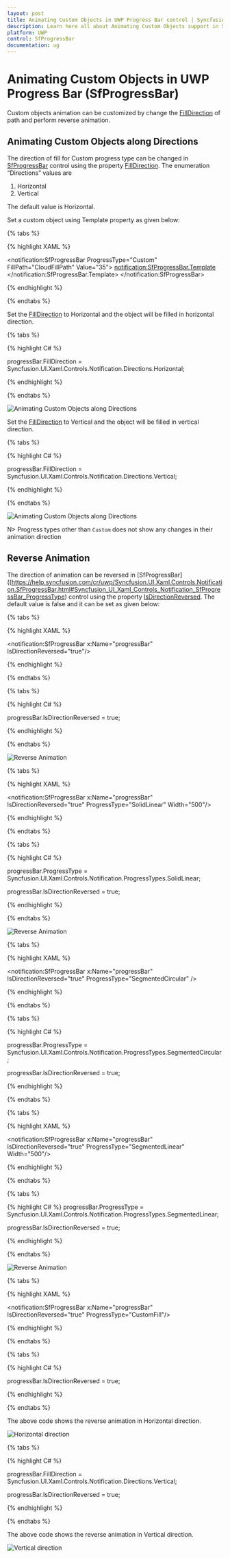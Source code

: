 ```yaml
---
layout: post
title: Animating Custom Objects in UWP Progress Bar control | Syncfusion
description: Learn here all about Animating Custom Objects support in Syncfusion UWP Progress Bar (SfProgressBar) control and more.
platform: UWP
control: SfProgressBar
documentation: ug
--- 
```


# Animating Custom Objects in UWP Progress Bar (SfProgressBar)

Custom objects animation can be customized by change the [FillDirection](https://help.syncfusion.com/cr/uwp/Syncfusion.UI.Xaml.Controls.Notification.SfProgressBar.html#Syncfusion_UI_Xaml_Controls_Notification_SfProgressBar_FillDirection) of path and perform reverse animation.

## Animating Custom Objects along Directions

The direction of fill for Custom progress type can be changed in [SfProgressBar](https://help.syncfusion.com/cr/uwp/Syncfusion.UI.Xaml.Controls.Notification.SfProgressBar.html#Syncfusion_UI_Xaml_Controls_Notification_SfProgressBar_ProgressType) control using the property [FillDirection](https://help.syncfusion.com/cr/uwp/Syncfusion.UI.Xaml.Controls.Notification.SfProgressBar.html#Syncfusion_UI_Xaml_Controls_Notification_SfProgressBar_FillDirection). The enumeration “Directions” values are 

1. Horizontal
2. Vertical

The default value is Horizontal. 

Set a custom object using Template property as given below:

{% tabs %}

{% highlight XAML %}

<notification:SfProgressBar ProgressType="Custom" FillPath="CloudFillPath" Value="35">
<notification:SfProgressBar.Template>
<ControlTemplate TargetType="notification:SfProgressBar">
<Viewbox>
<Grid>
<Path Data="F1M88.6366,20.4367C104.1566,20.4367,117.9286,29.6127,123.7326,43.2487C124.4526,44.9407,126.0886,46.1447,128.0046,46.5567C141.9406,49.5567,152.4046,61.6487,152.4046,76.0887C152.4046,92.7767,138.4526,106.3527,121.2846,106.3527L47.1966,106.3527C34.6246,106.3527,24.4046,96.3967,24.4046,84.1807C24.4046,71.9487,34.6246,62.0127,47.1966,62.0127C47.3606,62.0127,47.5206,62.0127,47.6846,62.0167C49.3766,62.0607,50.8006,60.8127,50.7006,59.2567C50.6646,58.6327,50.6446,58.0087,50.6446,57.3847C50.6446,37.0087,67.6886,20.4367,88.6366,20.4367" Fill="White" Stroke="#FF1196CD" StrokeThickness="1.5" Height="85.916" Stretch="Fill" Width="128" HorizontalAlignment="Center" VerticalAlignment="Center"/>
<Path x:Name="CloudFillPath" Data="F1M88.6366,20.4367C104.1566,20.4367,117.9286,29.6127,123.7326,43.2487C124.4526,44.9407,126.0886,46.1447,128.0046,46.5567C141.9406,49.5567,152.4046,61.6487,152.4046,76.0887C152.4046,92.7767,138.4526,106.3527,121.2846,106.3527L47.1966,106.3527C34.6246,106.3527,24.4046,96.3967,24.4046,84.1807C24.4046,71.9487,34.6246,62.0127,47.1966,62.0127C47.3606,62.0127,47.5206,62.0127,47.6846,62.0167C49.3766,62.0607,50.8006,60.8127,50.7006,59.2567C50.6646,58.6327,50.6446,58.0087,50.6446,57.3847C50.6446,37.0087,67.6886,20.4367,88.6366,20.4367" Fill="#FF1196CD" Height="85.916" Stretch="Fill" Width="128" HorizontalAlignment="Center" VerticalAlignment="Center"/>
</Grid>
</Viewbox>
</ControlTemplate>
</notification:SfProgressBar.Template>
</notification:SfProgressBar>

{% endhighlight %}

{% endtabs %}

Set the [FillDirection](https://help.syncfusion.com/cr/uwp/Syncfusion.UI.Xaml.Controls.Notification.SfProgressBar.html#Syncfusion_UI_Xaml_Controls_Notification_SfProgressBar_FillDirection) to Horizontal and the object will be filled in horizontal direction.

{% tabs %}

{% highlight C# %}

progressBar.FillDirection = Syncfusion.UI.Xaml.Controls.Notification.Directions.Horizontal;

{% endhighlight %}

{% endtabs %}

![Animating Custom Objects along Directions](Animating-Custom-Objects-images/Animating-Custom-Objects-img1.jpeg)


Set the [FillDirection](https://help.syncfusion.com/cr/uwp/Syncfusion.UI.Xaml.Controls.Notification.SfProgressBar.html#Syncfusion_UI_Xaml_Controls_Notification_SfProgressBar_FillDirection) to Vertical and the object will be filled in vertical direction.

{% tabs %}

{% highlight C# %}

progressBar.FillDirection = Syncfusion.UI.Xaml.Controls.Notification.Directions.Vertical;

{% endhighlight %}

{% endtabs %}

![Animating Custom Objects along Directions](Animating-Custom-Objects-images/Animating-Custom-Objects-img2.jpeg)


N> Progress types other than `Custom` does not show any changes in their animation direction

## Reverse Animation

The direction of animation can be reversed in [SfProgressBar]((https://help.syncfusion.com/cr/uwp/Syncfusion.UI.Xaml.Controls.Notification.SfProgressBar.html#Syncfusion_UI_Xaml_Controls_Notification_SfProgressBar_ProgressType) control using the property [IsDirectionReversed](https://help.syncfusion.com/cr/uwp/Syncfusion.UI.Xaml.Controls.Notification.SfProgressBar.html#Syncfusion_UI_Xaml_Controls_Notification_SfProgressBar_IsDirectionReversed). The default value is false and it can be set as given below:

{% tabs %}

{% highlight XAML %}

<notification:SfProgressBar x:Name="progressBar" IsDirectionReversed="true"/>

{% endhighlight %}

{% endtabs %}

{% tabs %}

{% highlight C# %}

progressBar.IsDirectionReversed = true;

{% endhighlight %}

{% endtabs %}

![Reverse Animation](Animating-Custom-Objects-images/Animating-Custom-Objects-img3.jpeg)


{% tabs %}

{% highlight XAML %}

<notification:SfProgressBar x:Name="progressBar" IsDirectionReversed="true" ProgressType="SolidLinear" Width="500"/>

{% endhighlight %}

{% endtabs %}

{% tabs %}

{% highlight C# %}

progressBar.ProgressType = Syncfusion.UI.Xaml.Controls.Notification.ProgressTypes.SolidLinear;

progressBar.IsDirectionReversed = true;

{% endhighlight %}

{% endtabs %}

![Reverse Animation](Animating-Custom-Objects-images/Animating-Custom-Objects-img4.jpeg)


{% tabs %}

{% highlight XAML %}

<notification:SfProgressBar x:Name="progressBar" IsDirectionReversed="true" ProgressType="SegmentedCircular"  />

{% endhighlight %}

{% endtabs %}

{% tabs %}

{% highlight C# %}

progressBar.ProgressType = Syncfusion.UI.Xaml.Controls.Notification.ProgressTypes.SegmentedCircular;

progressBar.IsDirectionReversed = true;

{% endhighlight %}

{% endtabs %}


{% tabs %}

{% highlight XAML %}

<notification:SfProgressBar x:Name="progressBar" IsDirectionReversed="true" ProgressType="SegmentedLinear" Width="500"/>

{% endhighlight %}

{% endtabs %}


{% tabs %}

{% highlight C# %}
progressBar.ProgressType = Syncfusion.UI.Xaml.Controls.Notification.ProgressTypes.SegmentedLinear;

progressBar.IsDirectionReversed = true;

{% endhighlight %}

{% endtabs %}

![Reverse Animation](Animating-Custom-Objects-images/Animating-Custom-Objects-img5.jpeg)

{% tabs %}

{% highlight XAML %}

<notification:SfProgressBar x:Name="progressBar" IsDirectionReversed="true" ProgressType="CustomFill"/>

{% endhighlight %}

{% endtabs %}

{% tabs %}

{% highlight C# %}

progressBar.IsDirectionReversed = true;

{% endhighlight %}

{% endtabs %}


The above code shows the reverse animation in Horizontal direction.

![Horizontal direction](Animating-Custom-Objects-images/Animating-Custom-Objects-img6.jpeg)


{% tabs %}

{% highlight C# %}

progressBar.FillDirection = Syncfusion.UI.Xaml.Controls.Notification.Directions.Vertical;

progressBar.IsDirectionReversed = true;

{% endhighlight %}

{% endtabs %}


The above code shows the reverse animation in Vertical direction.

![Vertical direction](Animating-Custom-Objects-images/Animating-Custom-Objects-img7.jpeg)
